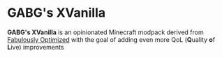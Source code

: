 # GABG's XVanilla
**GABG's XVanilla** is an opinionated Minecraft modpack derived from [Fabulously Optimized](https://github.com/Fabulously-Optimized/fabulously-optimized) with the goal of adding even more QoL (**Q**uality **o**f **L**ive) improvements
